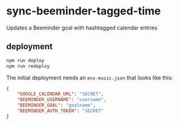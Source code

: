 # sync-beeminder-tagged-time

Updates a Beeminder goal with hashtagged calendar entries

## deployment

```bash
npm run deploy
npm run redeploy
```

The initial deployment needs an `env-music.json` that looks like this:

```json
{
    "GOOGLE_CALENDAR_URL": "SECRET",
    "BEEMINDER_USERNAME": "username",
    "BEEMINDER_GOAL": "goalname",
    "BEEMINDER_AUTH_TOKEN": "SECRET"
}

```
